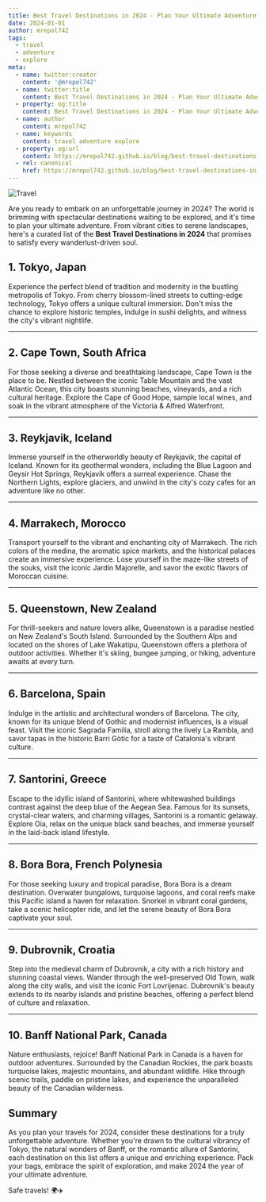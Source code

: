 ```yaml
---
title: Best Travel Destinations in 2024 - Plan Your Ultimate Adventure
date: 2024-01-01
author: mrepol742
tags:
  - travel
  - adventure
  - explore
meta:
  - name: twitter:creator
    content: '@mrepol742'
  - name: twitter:title
    content: Best Travel Destinations in 2024 - Plan Your Ultimate Adventure
  - property: og:title
    content: Best Travel Destinations in 2024 - Plan Your Ultimate Adventure
  - name: author
    content: mrepol742
  - name: keywords
    content: travel adventure explore
  - property: og:url
    content: https://mrepol742.github.io/blog/best-travel-destinations-in-2024/
  - rel: canonical
    href: https://mrepol742.github.io/blog/best-travel-destinations-in-2024/
---
```


![Travel](/blog/images/posts/travel.jpeg)

Are you ready to embark on an unforgettable journey in 2024? The world is brimming with spectacular destinations waiting to be explored, and it's time to plan your ultimate adventure. From vibrant cities to serene landscapes, here's a curated list of the **Best Travel Destinations in 2024** that promises to satisfy every wanderlust-driven soul.

## 1. **Tokyo, Japan**

Experience the perfect blend of tradition and modernity in the bustling metropolis of Tokyo. From cherry blossom-lined streets to cutting-edge technology, Tokyo offers a unique cultural immersion. Don't miss the chance to explore historic temples, indulge in sushi delights, and witness the city's vibrant nightlife.

---

## 2. **Cape Town, South Africa**

For those seeking a diverse and breathtaking landscape, Cape Town is the place to be. Nestled between the iconic Table Mountain and the vast Atlantic Ocean, this city boasts stunning beaches, vineyards, and a rich cultural heritage. Explore the Cape of Good Hope, sample local wines, and soak in the vibrant atmosphere of the Victoria & Alfred Waterfront.

---

## 3. **Reykjavik, Iceland**

Immerse yourself in the otherworldly beauty of Reykjavik, the capital of Iceland. Known for its geothermal wonders, including the Blue Lagoon and Geysir Hot Springs, Reykjavik offers a surreal experience. Chase the Northern Lights, explore glaciers, and unwind in the city's cozy cafes for an adventure like no other.

---

## 4. **Marrakech, Morocco**

Transport yourself to the vibrant and enchanting city of Marrakech. The rich colors of the medina, the aromatic spice markets, and the historical palaces create an immersive experience. Lose yourself in the maze-like streets of the souks, visit the iconic Jardin Majorelle, and savor the exotic flavors of Moroccan cuisine.

---

## 5. **Queenstown, New Zealand**

For thrill-seekers and nature lovers alike, Queenstown is a paradise nestled on New Zealand's South Island. Surrounded by the Southern Alps and located on the shores of Lake Wakatipu, Queenstown offers a plethora of outdoor activities. Whether it's skiing, bungee jumping, or hiking, adventure awaits at every turn.

---

## 6. **Barcelona, Spain**

Indulge in the artistic and architectural wonders of Barcelona. The city, known for its unique blend of Gothic and modernist influences, is a visual feast. Visit the iconic Sagrada Familia, stroll along the lively La Rambla, and savor tapas in the historic Barri Gòtic for a taste of Catalonia's vibrant culture.

---

## 7. **Santorini, Greece**

Escape to the idyllic island of Santorini, where whitewashed buildings contrast against the deep blue of the Aegean Sea. Famous for its sunsets, crystal-clear waters, and charming villages, Santorini is a romantic getaway. Explore Oia, relax on the unique black sand beaches, and immerse yourself in the laid-back island lifestyle.

---

## 8. **Bora Bora, French Polynesia**

For those seeking luxury and tropical paradise, Bora Bora is a dream destination. Overwater bungalows, turquoise lagoons, and coral reefs make this Pacific island a haven for relaxation. Snorkel in vibrant coral gardens, take a scenic helicopter ride, and let the serene beauty of Bora Bora captivate your soul.

---

## 9. **Dubrovnik, Croatia**

Step into the medieval charm of Dubrovnik, a city with a rich history and stunning coastal views. Wander through the well-preserved Old Town, walk along the city walls, and visit the iconic Fort Lovrijenac. Dubrovnik's beauty extends to its nearby islands and pristine beaches, offering a perfect blend of culture and relaxation.

---

## 10. **Banff National Park, Canada**

Nature enthusiasts, rejoice! Banff National Park in Canada is a haven for outdoor adventures. Surrounded by the Canadian Rockies, the park boasts turquoise lakes, majestic mountains, and abundant wildlife. Hike through scenic trails, paddle on pristine lakes, and experience the unparalleled beauty of the Canadian wilderness.

## **Summary**

As you plan your travels for 2024, consider these destinations for a truly unforgettable adventure. Whether you're drawn to the cultural vibrancy of Tokyo, the natural wonders of Banff, or the romantic allure of Santorini, each destination on this list offers a unique and enriching experience. Pack your bags, embrace the spirit of exploration, and make 2024 the year of your ultimate adventure.

Safe travels! 🌍✈️